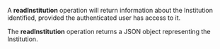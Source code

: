 A **readInstitution** operation will return information about the
Institution identified, provided the authenticated user has access to it.

The **readInstitution** operation returns a JSON object representing the Institution.
